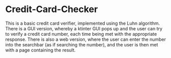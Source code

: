 # Credit-Card-Checker

This is a basic credit card verifier, implemented using the Luhn algorithm. There is a GUI version, whereby a ktinter GUI pops up and the user can try to verify a credit card number, each time being met with the appropriate response. There is also a web version, where the user can enter the number into the searchbar (as if searching the number), and the user is then met with a page containing the result.
